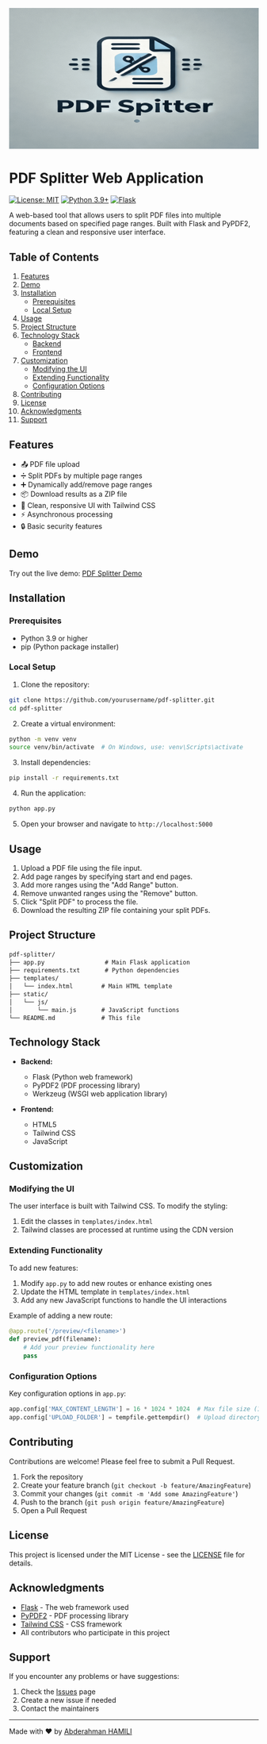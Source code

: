![Banner](./logo.png)

# PDF Splitter Web Application

[![License: MIT](https://img.shields.io/badge/License-MIT-yellow.svg)](https://opensource.org/licenses/MIT)
[![Python 3.9+](https://img.shields.io/badge/python-3.9+-blue.svg)](https://www.python.org/downloads/)
[![Flask](https://img.shields.io/badge/flask-2.0.1-green.svg)](https://flask.palletsprojects.com/)

A web-based tool that allows users to split PDF files into multiple documents based on specified page ranges. Built with Flask and PyPDF2, featuring a clean and responsive user interface.

## Table of Contents
1. [Features](#features)
2. [Demo](#demo)
3. [Installation](#installation)
   - [Prerequisites](#prerequisites)
   - [Local Setup](#local-setup)
4. [Usage](#usage)
5. [Project Structure](#project-structure)
6. [Technology Stack](#technology-stack)
   - [Backend](#backend)
   - [Frontend](#frontend)
7. [Customization](#customization)
   - [Modifying the UI](#modifying-the-ui)
   - [Extending Functionality](#extending-functionality)
   - [Configuration Options](#configuration-options)
8. [Contributing](#contributing)
9. [License](#license)
10. [Acknowledgments](#acknowledgments)
11. [Support](#support)


## Features

- 📤 PDF file upload
- ➗ Split PDFs by multiple page ranges
- ➕ Dynamically add/remove page ranges
- 📦 Download results as a ZIP file
- 🎨 Clean, responsive UI with Tailwind CSS
- ⚡ Asynchronous processing
- 🔒 Basic security features

## Demo
Try out the live demo: [PDF Splitter Demo](https://pdf-splitter-olf6.onrender.com)

## Installation

### Prerequisites

- Python 3.9 or higher
- pip (Python package installer)

### Local Setup

1. Clone the repository:

```bash
git clone https://github.com/yourusername/pdf-splitter.git
cd pdf-splitter
```

2. Create a virtual environment:

```bash
python -m venv venv
source venv/bin/activate  # On Windows, use: venv\Scripts\activate
```

3. Install dependencies:

```bash
pip install -r requirements.txt
```

4. Run the application:

```bash
python app.py
```

5. Open your browser and navigate to `http://localhost:5000`

## Usage

1. Upload a PDF file using the file input.
2. Add page ranges by specifying start and end pages.
3. Add more ranges using the "Add Range" button.
4. Remove unwanted ranges using the "Remove" button.
5. Click "Split PDF" to process the file.
6. Download the resulting ZIP file containing your split PDFs.

## Project Structure

```
pdf-splitter/
├── app.py                 # Main Flask application
├── requirements.txt       # Python dependencies
├── templates/
│   └── index.html        # Main HTML template
├── static/
│   └── js/
│       └── main.js       # JavaScript functions
└── README.md             # This file
```

## Technology Stack

- **Backend:**

  - Flask (Python web framework)
  - PyPDF2 (PDF processing library)
  - Werkzeug (WSGI web application library)

- **Frontend:**
  - HTML5
  - Tailwind CSS
  - JavaScript

## Customization

### Modifying the UI

The user interface is built with Tailwind CSS. To modify the styling:

1. Edit the classes in `templates/index.html`
2. Tailwind classes are processed at runtime using the CDN version

### Extending Functionality

To add new features:

1. Modify `app.py` to add new routes or enhance existing ones
2. Update the HTML template in `templates/index.html`
3. Add any new JavaScript functions to handle the UI interactions

Example of adding a new route:

```python
@app.route('/preview/<filename>')
def preview_pdf(filename):
    # Add your preview functionality here
    pass
```

### Configuration Options

Key configuration options in `app.py`:

```python
app.config['MAX_CONTENT_LENGTH'] = 16 * 1024 * 1024  # Max file size (16MB)
app.config['UPLOAD_FOLDER'] = tempfile.gettempdir()  # Upload directory
```

## Contributing

Contributions are welcome! Please feel free to submit a Pull Request.

1. Fork the repository
2. Create your feature branch (`git checkout -b feature/AmazingFeature`)
3. Commit your changes (`git commit -m 'Add some AmazingFeature'`)
4. Push to the branch (`git push origin feature/AmazingFeature`)
5. Open a Pull Request

## License

This project is licensed under the MIT License - see the [LICENSE](LICENSE) file for details.

## Acknowledgments

- [Flask](https://flask.palletsprojects.com/) - The web framework used
- [PyPDF2](https://pypdf2.readthedocs.io/) - PDF processing library
- [Tailwind CSS](https://tailwindcss.com/) - CSS framework
- All contributors who participate in this project

## Support

If you encounter any problems or have suggestions:

1. Check the [Issues](https://github.com/Abderahmanvt7/pdf-splitter-app/issues) page
2. Create a new issue if needed
3. Contact the maintainers

---

Made with ❤️ by [Abderahman HAMILI](https://abderahmanhamili.vercel.app/)
